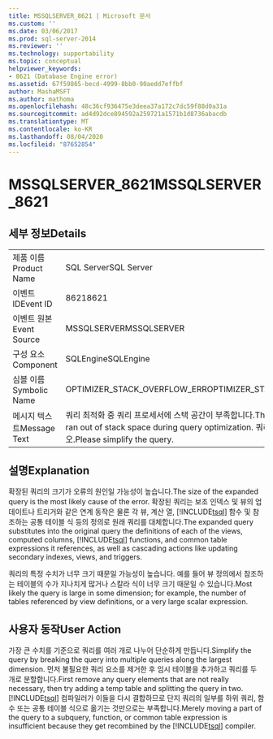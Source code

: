 ```yaml
---
title: MSSQLSERVER_8621 | Microsoft 문서
ms.custom: ''
ms.date: 03/06/2017
ms.prod: sql-server-2014
ms.reviewer: ''
ms.technology: supportability
ms.topic: conceptual
helpviewer_keywords:
- 8621 (Database Engine error)
ms.assetid: 67f59865-becd-4999-8bb0-90aedd7effbf
author: MashaMSFT
ms.author: mathoma
ms.openlocfilehash: 48c36cf936475e3deea37a172c7dc59f88d0a31a
ms.sourcegitcommit: ad4d92dce894592a259721a1571b1d8736abacdb
ms.translationtype: MT
ms.contentlocale: ko-KR
ms.lasthandoff: 08/04/2020
ms.locfileid: "87652854"
---
```

# <a name="mssqlserver_8621"></a><span data-ttu-id="d25ca-102">MSSQLSERVER_8621</span><span class="sxs-lookup"><span data-stu-id="d25ca-102">MSSQLSERVER_8621</span></span>
    
## <a name="details"></a><span data-ttu-id="d25ca-103">세부 정보</span><span class="sxs-lookup"><span data-stu-id="d25ca-103">Details</span></span>  
  
|||  
|-|-|  
|<span data-ttu-id="d25ca-104">제품 이름</span><span class="sxs-lookup"><span data-stu-id="d25ca-104">Product Name</span></span>|<span data-ttu-id="d25ca-105">SQL Server</span><span class="sxs-lookup"><span data-stu-id="d25ca-105">SQL Server</span></span>|  
|<span data-ttu-id="d25ca-106">이벤트 ID</span><span class="sxs-lookup"><span data-stu-id="d25ca-106">Event ID</span></span>|<span data-ttu-id="d25ca-107">8621</span><span class="sxs-lookup"><span data-stu-id="d25ca-107">8621</span></span>|  
|<span data-ttu-id="d25ca-108">이벤트 원본</span><span class="sxs-lookup"><span data-stu-id="d25ca-108">Event Source</span></span>|<span data-ttu-id="d25ca-109">MSSQLSERVER</span><span class="sxs-lookup"><span data-stu-id="d25ca-109">MSSQLSERVER</span></span>|  
|<span data-ttu-id="d25ca-110">구성 요소</span><span class="sxs-lookup"><span data-stu-id="d25ca-110">Component</span></span>|<span data-ttu-id="d25ca-111">SQLEngine</span><span class="sxs-lookup"><span data-stu-id="d25ca-111">SQLEngine</span></span>|  
|<span data-ttu-id="d25ca-112">심볼 이름</span><span class="sxs-lookup"><span data-stu-id="d25ca-112">Symbolic Name</span></span>|<span data-ttu-id="d25ca-113">OPTIMIZER_STACK_OVERFLOW_ERR</span><span class="sxs-lookup"><span data-stu-id="d25ca-113">OPTIMIZER_STACK_OVERFLOW_ERR</span></span>|  
|<span data-ttu-id="d25ca-114">메시지 텍스트</span><span class="sxs-lookup"><span data-stu-id="d25ca-114">Message Text</span></span>|<span data-ttu-id="d25ca-115">쿼리 최적화 중 쿼리 프로세서에 스택 공간이 부족합니다.</span><span class="sxs-lookup"><span data-stu-id="d25ca-115">The query processor ran out of stack space during query optimization.</span></span> <span data-ttu-id="d25ca-116">쿼리를 단순하게 만드십시오.</span><span class="sxs-lookup"><span data-stu-id="d25ca-116">Please simplify the query.</span></span>|  
  
## <a name="explanation"></a><span data-ttu-id="d25ca-117">설명</span><span class="sxs-lookup"><span data-stu-id="d25ca-117">Explanation</span></span>  
 <span data-ttu-id="d25ca-118">확장된 쿼리의 크기가 오류의 원인일 가능성이 높습니다.</span><span class="sxs-lookup"><span data-stu-id="d25ca-118">The size of the expanded query is the most likely cause of the error.</span></span> <span data-ttu-id="d25ca-119">확장된 쿼리는 보조 인덱스 및 뷰의 업데이트나 트리거와 같은 연계 동작은 물론 각 뷰, 계산 열, [!INCLUDE[tsql](../../includes/tsql-md.md)] 함수 및 참조하는 공통 테이블 식 등의 정의로 원래 쿼리를 대체합니다.</span><span class="sxs-lookup"><span data-stu-id="d25ca-119">The expanded query substitutes into the original query the definitions of each of the views, computed columns, [!INCLUDE[tsql](../../includes/tsql-md.md)] functions, and common table expressions it references, as well as cascading actions like updating secondary indexes, views, and triggers.</span></span>  
  
 <span data-ttu-id="d25ca-120">쿼리의 특정 수치가 너무 크기 때문일 가능성이 높습니다. 예를 들어 뷰 정의에서 참조하는 테이블의 수가 지나치게 많거나 스칼라 식이 너무 크기 때문일 수 있습니다.</span><span class="sxs-lookup"><span data-stu-id="d25ca-120">Most likely the query is large in some dimension; for example, the number of tables referenced by view definitions, or a very large scalar expression.</span></span>  
  
## <a name="user-action"></a><span data-ttu-id="d25ca-121">사용자 동작</span><span class="sxs-lookup"><span data-stu-id="d25ca-121">User Action</span></span>  
 <span data-ttu-id="d25ca-122">가장 큰 수치를 기준으로 쿼리를 여러 개로 나누어 단순하게 만듭니다.</span><span class="sxs-lookup"><span data-stu-id="d25ca-122">Simplify the query by breaking the query into multiple queries along the largest dimension.</span></span> <span data-ttu-id="d25ca-123">먼저 불필요한 쿼리 요소를 제거한 후 임시 테이블을 추가하고 쿼리를 두 개로 분할합니다.</span><span class="sxs-lookup"><span data-stu-id="d25ca-123">First remove any query elements that are not really necessary, then try adding a temp table and splitting the query in two.</span></span>  <span data-ttu-id="d25ca-124">[!INCLUDE[tsql](../../includes/tsql-md.md)] 컴파일러가 이들을 다시 결합하므로 단지 쿼리의 일부를 하위 쿼리, 함수 또는 공통 테이블 식으로 옮기는 것만으로는 부족합니다.</span><span class="sxs-lookup"><span data-stu-id="d25ca-124">Merely moving a part of the query to a subquery, function, or common table expression is insufficient because they get recombined by the [!INCLUDE[tsql](../../includes/tsql-md.md)] compiler.</span></span>  
  
  
